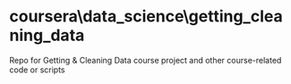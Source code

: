 # coursera\\data_science\\getting_cleaning_data
Repo for Getting & Cleaning Data course project and other course-related code or scripts

